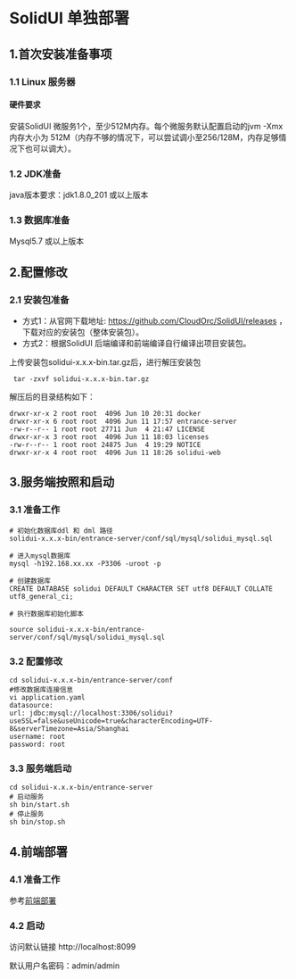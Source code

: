 # SolidUI 单独部署

## 1.首次安装准备事项
### 1.1 Linux 服务器

#### 硬件要求
安装SolidUI 微服务1个，至少512M内存。每个微服务默认配置启动的jvm -Xmx 内存大小为 512M（内存不够的情况下，可以尝试调小至256/128M，内存足够情况下也可以调大）。

### 1.2 JDK准备

java版本要求：jdk1.8.0_201 或以上版本

### 1.3 数据库准备

Mysql5.7 或以上版本


## 2.配置修改
### 2.1 安装包准备

* 方式1：从官网下载地址: https://github.com/CloudOrc/SolidUI/releases ，下载对应的安装包（整体安装包）。
* 方式2：根据SolidUI 后端编译和前端编译自行编译出项目安装包。

上传安装包solidui-x.x.x-bin.tar.gz后，进行解压安装包
```shell script
 tar -zxvf solidui-x.x.x-bin.tar.gz
```

解压后的目录结构如下：
```shell script
drwxr-xr-x 2 root root  4096 Jun 10 20:31 docker
drwxr-xr-x 6 root root  4096 Jun 11 17:57 entrance-server
-rw-r--r-- 1 root root 27711 Jun  4 21:47 LICENSE
drwxr-xr-x 3 root root  4096 Jun 11 18:03 licenses
-rw-r--r-- 1 root root 24875 Jun  4 19:29 NOTICE
drwxr-xr-x 4 root root  4096 Jun 11 18:26 solidui-web
```

## 3.服务端按照和启动

### 3.1 准备工作

```
# 初始化数据库ddl 和 dml 路径
solidui-x.x.x-bin/entrance-server/conf/sql/mysql/solidui_mysql.sql

# 进入mysql数据库
mysql -h192.168.xx.xx -P3306 -uroot -p

# 创建数据库
CREATE DATABASE solidui DEFAULT CHARACTER SET utf8 DEFAULT COLLATE utf8_general_ci;

# 执行数据库初始化脚本

source solidui-x.x.x-bin/entrance-server/conf/sql/mysql/solidui_mysql.sql

```

### 3.2 配置修改

```
cd solidui-x.x.x-bin/entrance-server/conf
#修改数据库连接信息
vi application.yaml
datasource:
url: jdbc:mysql://localhost:3306/solidui?useSSL=false&useUnicode=true&characterEncoding=UTF-8&serverTimezone=Asia/Shanghai
username: root
password: root

```

### 3.3 服务端启动

```shell script
cd solidui-x.x.x-bin/entrance-server
# 启动服务
sh bin/start.sh
# 停止服务
sh bin/stop.sh
```

## 4.前端部署

### 4.1 准备工作

参考[前端部署](../SolidUI前端部署文档/DEPLOY_WEB.md)

### 4.2 启动

访问默认链接 http://localhost:8099

默认用户名密码：admin/admin







